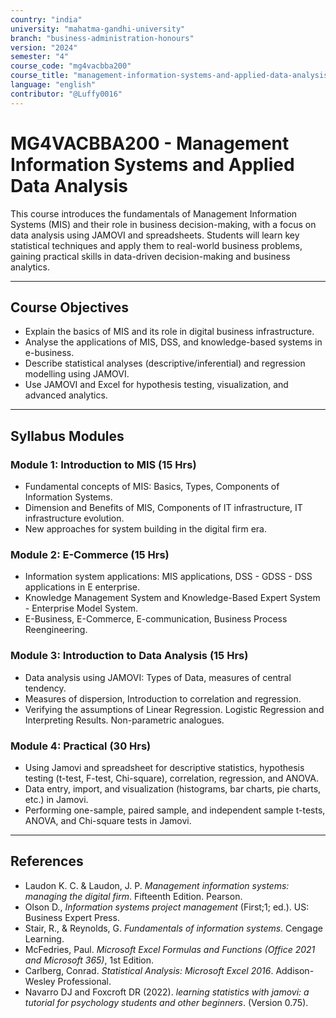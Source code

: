 ```yaml
---
country: "india"
university: "mahatma-gandhi-university"
branch: "business-administration-honours"
version: "2024"
semester: "4"
course_code: "mg4vacbba200"
course_title: "management-information-systems-and-applied-data-analysis"
language: "english"
contributor: "@Luffy0016"
---
```

# MG4VACBBA200 - Management Information Systems and Applied Data Analysis

This course introduces the fundamentals of Management Information Systems (MIS) and their role in business decision-making, with a focus on data analysis using JAMOVI and spreadsheets. Students will learn key statistical techniques and apply them to real-world business problems, gaining practical skills in data-driven decision-making and business analytics.

---
## Course Objectives

* Explain the basics of MIS and its role in digital business infrastructure.
* Analyse the applications of MIS, DSS, and knowledge-based systems in e-business.
* Describe statistical analyses (descriptive/inferential) and regression modelling using JAMOVI.
* Use JAMOVI and Excel for hypothesis testing, visualization, and advanced analytics.

---
## Syllabus Modules

### Module 1: Introduction to MIS (15 Hrs)
* Fundamental concepts of MIS: Basics, Types, Components of Information Systems.
* Dimension and Benefits of MIS, Components of IT infrastructure, IT infrastructure evolution.
* New approaches for system building in the digital firm era.

### Module 2: E-Commerce (15 Hrs)
* Information system applications: MIS applications, DSS - GDSS - DSS applications in E enterprise.
* Knowledge Management System and Knowledge-Based Expert System - Enterprise Model System.
* E-Business, E-Commerce, E-communication, Business Process Reengineering.

### Module 3: Introduction to Data Analysis (15 Hrs)
* Data analysis using JAMOVI: Types of Data, measures of central tendency.
* Measures of dispersion, Introduction to correlation and regression.
* Verifying the assumptions of Linear Regression. Logistic Regression and Interpreting Results. Non-parametric analogues.

### Module 4: Practical (30 Hrs)
* Using Jamovi and spreadsheet for descriptive statistics, hypothesis testing (t-test, F-test, Chi-square), correlation, regression, and ANOVA.
* Data entry, import, and visualization (histograms, bar charts, pie charts, etc.) in Jamovi.
* Performing one-sample, paired sample, and independent sample t-tests, ANOVA, and Chi-square tests in Jamovi.

---
## References
* Laudon K. C. & Laudon, J. P. *Management information systems: managing the digital firm*. Fifteenth Edition. Pearson.
* Olson D., *Information systems project management* (First;1; ed.). US: Business Expert Press.
* Stair, R., & Reynolds, G. *Fundamentals of information systems*. Cengage Learning.
* McFedries, Paul. *Microsoft Excel Formulas and Functions (Office 2021 and Microsoft 365)*, 1st Edition.
* Carlberg, Conrad. *Statistical Analysis: Microsoft Excel 2016*. Addison-Wesley Professional.
* Navarro DJ and Foxcroft DR (2022). *learning statistics with jamovi: a tutorial for psychology students and other beginners*. (Version 0.75).
